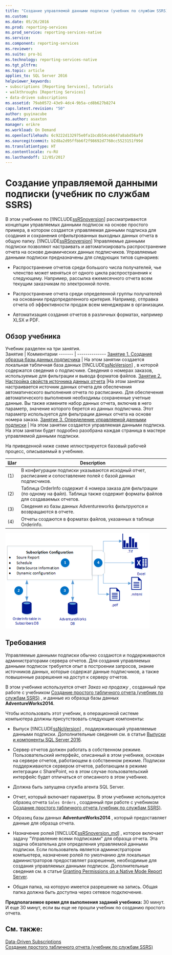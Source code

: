```yaml
---
title: "Создание управляемой данными подписки (учебник по службам SSRS) | Документы Майкрософт"
ms.custom: 
ms.date: 05/26/2016
ms.prod: reporting-services
ms.prod_service: reporting-services-native
ms.service: 
ms.component: reporting-services
ms.reviewer: 
ms.suite: pro-bi
ms.technology: reporting-services-native
ms.tgt_pltfrm: 
ms.topic: article
applies_to: SQL Server 2016
helpviewer_keywords:
- subscriptions [Reporting Services], tutorials
- walkthroughs [Reporting Services]
- data-driven subscriptions
ms.assetid: 79ab0572-43e9-4dc4-9b5a-cd8b627b8274
caps.latest.revision: "50"
author: guyinacube
ms.author: asaxton
manager: erikre
ms.workload: On Demand
ms.openlocfilehash: 6c9222d132975e0fa1bcdb54ceb647a8abd56af9
ms.sourcegitcommit: b2d8a2d95ffbb6f2f98692d7760cc5523151f99d
ms.translationtype: HT
ms.contentlocale: ru-RU
ms.lasthandoff: 12/05/2017
---
```

# <a name="create-a-data-driven-subscription-ssrs-tutorial"></a>Создание управляемой данными подписки (учебник по службам SSRS)
В этом учебнике по [!INCLUDE[ssRSnoversion](../includes/ssrsnoversion-md.md)] рассматриваются концепции управляемых данными подписок на основе простого примера, в котором создается управляемая данными подписка для создания и сохранения отфильтрованных выходных данных отчета в общую папку. 
[!INCLUDE[ssRSnoversion](../includes/ssrsnoversion-md.md)] Управляемые данными подписки позволяют настраивать и автоматизировать распространение отчета на основе динамических данных подписчиков. Управляемые данными подписки предназначены для следующих типов сценариев:  
  
-   Распространение отчетов среди большого числа получателей, чье членство может меняться от одного цикла распространения к следующему. Например, рассылка ежемесячного отчета всем текущим заказчикам по электронной почте.  
  
-   Распространение отчета среди определенной группы получателей на основании предопределенного критерия. Например, отправка отчета об эффективности продаж всем менеджерам в организации.
+ Автоматизация создания отчетов в различных форматах, например XLSX и PDF.  
  
## <a name="what-you-will-learn"></a>Обзор учебника  
 Учебник разделен на три занятия.  
 Занятие | Комментарии
 ------- | --------------
 [Занятие 1. Создание образца базы данных подписчика](../reporting-services/lesson-1-creating-a-sample-subscriber-database.md) | На этом занятии создается локальная табличная база данных [!INCLUDE[ssNoVersion](../includes/ssnoversion-md.md)] , в которой содержатся сведения о подписчике. Сведения о номерах заказов, используемые для фильтрации и вывода форматов файлов.
[Занятие 2. Настройка свойств источника данных отчета](../reporting-services/lesson-2-modifying-the-report-data-source-properties.md) |На этом занятии настраивается источник данных отчета для обеспечения автоматического выполнения отчета по расписанию. Для обеспечения автоматического выполнения необходимы сохраненные учетные данные. Вы также измените набор данных отчета, включив в него параметр, значение которого берется из данных подписчика. Этот параметр используется для фильтрации данных отчета на основе номера заказа.
 [Занятие 3. Определение управляемой данными подписки](../reporting-services/lesson-3-defining-a-data-driven-subscription.md) | На этом занятии создается управляемая данными подписка. На этом занятии будет подробно разобрана каждая страница в мастере управляемой данными подписки.

 На приведенной ниже схеме иллюстрируется базовый рабочей процесс, описываемый в учебнике.

Шаг  |Description 
---------|---------
(1)     |  В конфигурации подписки указываются исходный отчет, расписание и сопоставление полей с базой данных подписчиков.        
(2)     | Таблица OrderInfo содержит 4 номера заказа для фильтрации (по одному на файл). Таблица также содержит форматы файлов для создаваемых отчетов.
(3)     | Сведения из базы данных Adventureworks фильтруются и возвращаются в отчете. 
(4)     | Отчеты создаются в форматах файлов, указанных в таблице Orderinfo.

 
 
   ![ssrs_tutorial_datadriven_flow](../reporting-services/media/ssrs-tutorial-datadriven-flow.png) 
  
## <a name="requirements"></a>Требования  
Управляемые данными подписки обычно создаются и поддерживаются администраторами сервера отчетов. Для создания управляемых данными подписок требуется опыт в построении запросов, знание источников данных, которые содержат данные подписчиков, а также повышенные разрешения на доступ к серверу отчетов.  
  
В этом учебнике используется отчет *Заказ на продажу* , созданный при работе с учебником [Создание простого табличного отчета (учебник по службам SSRS)](../reporting-services/create-a-basic-table-report-ssrs-tutorial.md) , и данные из образца базы данных **AdventureWorks2014**.  
  
Чтобы использовать этот учебник, в операционной системе компьютера должны присутствовать следующие компоненты:  
  
-   Выпуск [!INCLUDE[ssNoVersion](../includes/ssnoversion-md.md)] , поддерживающий управляемые данными подписки. Дополнительные сведения см. в статье [Выпуски и компоненты SQL Server 2016](../sql-server/editions-and-components-of-sql-server-2016.md).  
  
-   Сервер отчетов должен работать в собственном режиме. Пользовательский интерфейс, описанный в этом учебнике, основан на сервере отчетов, работающем в собственном режиме. Подписки поддерживаются сервером отчетов, работающим в режиме интеграции с SharePoint, но в этом случае пользовательский интерфейс будет отличаться от описанного в этом учебнике.  
  
-   Должна быть запущена служба агента SQL Server.  
  
-   Отчет, который включает параметры. В этом учебнике используется образец отчета `Sales Orders` , созданный при работе с учебником [Создание простого табличного отчета (учебник по службам SSRS)](../reporting-services/create-a-basic-table-report-ssrs-tutorial.md).  
  
-   Образец базы данных **AdventureWorks2014** , который предоставляет данные для образца отчета.  
  
-   Назначение ролей [!INCLUDE[ssRSnoversion_md](../includes/ssrsnoversion-md.md)] , которое включает задачу "Управление всеми подписками" для образца отчета. Эта задача обязательна для определения управляемой данными подписки. Если пользователь является администратором компьютера, назначение ролей по умолчанию для локальных администраторов предоставляет разрешения, необходимые для создания управляемых данными подписок. Дополнительные сведения см. в статье [Granting Permissions on a Native Mode Report Server](../reporting-services/security/granting-permissions-on-a-native-mode-report-server.md).  
  
-   Общая папка, на которую имеется разрешение на запись. Общая папка должна быть доступна через сетевое подключение.  
  
**Предполагаемое время для выполнения заданий учебника:** 30 минут. И еще 30 минут, если вы еще не прошли учебник по созданию простого отчета.  
  
## <a name="see-also"></a>См. также:  
[Data-Driven Subscriptions](../reporting-services/subscriptions/data-driven-subscriptions.md)  
[Создание простого табличного отчета (учебник по службам SSRS)](../reporting-services/create-a-basic-table-report-ssrs-tutorial.md)
 

